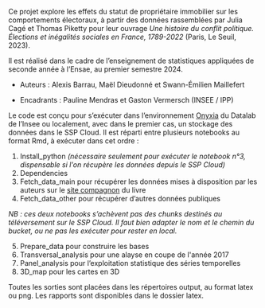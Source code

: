 Ce projet explore les effets du statut de propriétaire immobilier sur les comportements électoraux, à partir des données rassemblées par Julia Cagé et Thomas Piketty pour leur ouvrage *Une histoire du conflit politique. Élections et inégalités sociales en France, 1789-2022* (Paris, Le Seuil, 2023).

Il est réalisé dans le cadre de l’enseignement de statistiques appliquées de seconde année à l’Ensae, au premier semestre 2024.

-   Auteurs : Alexis Barrau, Maël Dieudonné et Swann-Émilien Maillefert

-   Encadrants : Pauline Mendras et Gaston Vermersch (INSEE / IPP)

Le code est conçu pour s’exécuter dans l’environnement [Onyxia](https://datalab.sspcloud.fr/) du Datalab de l’Insee ou localement, avec dans le premier cas, un stockage des données dans le SSP Cloud. Il est réparti entre plusieurs notebooks au format Rmd, à exécuter dans cet ordre :

1.  Install_python *(nécessaire seulement pour exécuter le notebook n°3, dispensable si l'on récupère les données depuis le SSP Cloud)*
2.  Dependencies
3.  Fetch_data_main pour récupérer les données mises à disposition par les auteurs sur le [site compagnon](https://unehistoireduconflitpolitique.fr/) du livre
4.  Fetch_data_other pour récupérer d’autres données publiques

*NB : ces deux notebooks s’achèvent pas des chunks destinés au téléversement sur le SSP Cloud. Il faut bien adapter le nom et le chemin du bucket, ou ne pas les exécuter pour rester en local.*

5.  Prepare_data pour construire les bases
6.  Transversal_analysis pour une alayse en coupe de l'année 2017
7.  Panel_analysis pour l’exploitation statistique des séries temporelles
8.  3D_map pour les cartes en 3D

Toutes les sorties sont placées dans les répertoires output, au format latex ou png. Les rapports sont disponibles dans le dossier latex.
